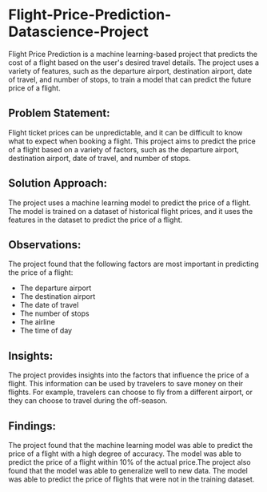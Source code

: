 # Flight-Price-Prediction-Datascience-Project
Flight Price Prediction is a machine learning-based project that predicts the cost of a flight based on the user's desired travel details. The project uses a variety of features, such as the departure airport, destination airport, date of travel, and number of stops, to train a model that can predict the future price of a flight.
## Problem Statement:
Flight ticket prices can be unpredictable, and it can be difficult to know what to expect when booking a flight. This project aims to predict the price of a flight based on a variety of factors, such as the departure airport, destination airport, date of travel, and number of stops.
## Solution Approach:
The project uses a machine learning model to predict the price of a flight. The model is trained on a dataset of historical flight prices, and it uses the features in the dataset to predict the price of a flight.
## Observations:
The project found that the following factors are most important in predicting the price of a flight:
* The departure airport
* The destination airport
* The date of travel
* The number of stops
* The airline
* The time of day
## Insights:
The project provides insights into the factors that influence the price of a flight. This information can be used by travelers to save money on their flights. For example, travelers can choose to fly from a different airport, or they can choose to travel during the off-season.
## Findings:
The project found that the machine learning model was able to predict the price of a flight with a high degree of accuracy. The model was able to predict the price of a flight within 10% of the actual price.The project also found that the model was able to generalize well to new data. The model was able to predict the price of flights that were not in the training dataset.

